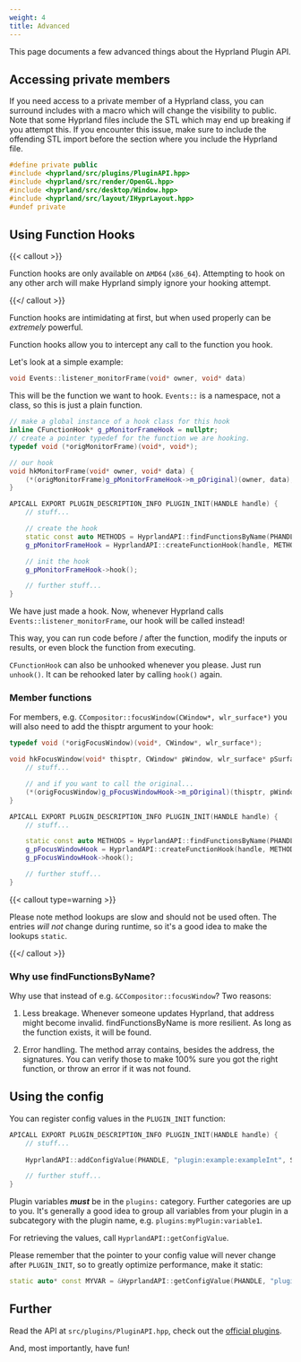 ```yaml
---
weight: 4
title: Advanced
---
```


This page documents a few advanced things about the Hyprland Plugin API.

## Accessing private members

If you need access to a private member of a Hyprland class, you can surround includes with a macro which will change the visibility to public. Note that some Hyprland files include the STL which may end up breaking if you attempt this. If you encounter this issue, make sure to include the offending STL import before the section where you include the Hyprland file.

```cpp
#define private public
#include <hyprland/src/plugins/PluginAPI.hpp>
#include <hyprland/src/render/OpenGL.hpp>
#include <hyprland/src/desktop/Window.hpp>
#include <hyprland/src/layout/IHyprLayout.hpp>
#undef private
```

## Using Function Hooks

{{< callout >}}

Function hooks are only available on `AMD64` (`x86_64`). Attempting to hook on
any other arch will make Hyprland simply ignore your hooking attempt.

{{</ callout >}}

Function hooks are intimidating at first, but when used properly can be
_extremely_ powerful.

Function hooks allow you to intercept any call to the function you hook.

Let's look at a simple example:

```cpp
void Events::listener_monitorFrame(void* owner, void* data)
```

This will be the function we want to hook. `Events::` is a namespace, not a class, so
this is just a plain function.

```cpp
// make a global instance of a hook class for this hook
inline CFunctionHook* g_pMonitorFrameHook = nullptr;
// create a pointer typedef for the function we are hooking.
typedef void (*origMonitorFrame)(void*, void*);

// our hook
void hkMonitorFrame(void* owner, void* data) {
    (*(origMonitorFrame)g_pMonitorFrameHook->m_pOriginal)(owner, data);
}

APICALL EXPORT PLUGIN_DESCRIPTION_INFO PLUGIN_INIT(HANDLE handle) {
    // stuff...

    // create the hook
    static const auto METHODS = HyprlandAPI::findFunctionsByName(PHANDLE, "listener_monitorFrame");
    g_pMonitorFrameHook = HyprlandAPI::createFunctionHook(handle, METHODS[0].address, (void*)&hkMonitorFrame);

    // init the hook
    g_pMonitorFrameHook->hook();

    // further stuff...
}
```

We have just made a hook. Now, whenever Hyprland calls
`Events::listener_monitorFrame`, our hook will be called instead!

This way, you can run code before / after the function, modify the inputs or
results, or even block the function from executing.

`CFunctionHook` can also be unhooked whenever you please. Just run `unhook()`.
It can be rehooked later by calling `hook()` again.

### Member functions

For members, e.g. `CCompositor::focusWindow(CWindow*, wlr_surface*)` you will
also need to add the thisptr argument to your hook:

```cpp
typedef void (*origFocusWindow)(void*, CWindow*, wlr_surface*);

void hkFocusWindow(void* thisptr, CWindow* pWindow, wlr_surface* pSurface) {
    // stuff...

    // and if you want to call the original...
    (*(origFocusWindow)g_pFocusWindowHook->m_pOriginal)(thisptr, pWindow, pSurface);
}

APICALL EXPORT PLUGIN_DESCRIPTION_INFO PLUGIN_INIT(HANDLE handle) {
    // stuff...

    static const auto METHODS = HyprlandAPI::findFunctionsByName(PHANDLE, "focusWindow");
    g_pFocusWindowHook = HyprlandAPI::createFunctionHook(handle, METHODS[0].address, (void*)&hkFocusWindow);
    g_pFocusWindowHook->hook();

    // further stuff...
}
```

{{< callout type=warning >}}

Please note method lookups are slow and should not be used often. The entries
_will not_ change during runtime, so it's a good idea to make the lookups
`static`.

{{</ callout >}}

### Why use findFunctionsByName?

Why use that instead of e.g. `&CCompositor::focusWindow`? Two reasons:

1. Less breakage. Whenever someone updates Hyprland, that address might become
invalid. findFunctionsByName is more resilient. As long as the function exists,
it will be found.

2. Error handling. The method array contains, besides the address, the
signatures. You can verify those to make 100% sure you got the right function,
or throw an error if it was not found.

## Using the config

You can register config values in the `PLUGIN_INIT` function:

```cpp
APICALL EXPORT PLUGIN_DESCRIPTION_INFO PLUGIN_INIT(HANDLE handle) {
    // stuff...
    
    HyprlandAPI::addConfigValue(PHANDLE, "plugin:example:exampleInt", SConfigValue{.intValue = 1});

    // further stuff...
}
```

Plugin variables _**must**_ be in the `plugins:` category. Further categories
are up to you. It's generally a good idea to group all variables from your
plugin in a subcategory with the plugin name, e.g. `plugins:myPlugin:variable1`.

For retrieving the values, call `HyprlandAPI::getConfigValue`.

Please remember that the pointer to your config value will never change after
`PLUGIN_INIT`, so to greatly optimize performance, make it static:

```cpp
static auto* const MYVAR = &HyprlandAPI::getConfigValue(PHANDLE, "plugin:myPlugin:variable1")->intValue;
```

## Further

Read the API at `src/plugins/PluginAPI.hpp`, check out the
[official plugins](https://github.com/hyprwm/hyprland-plugins).

And, most importantly, have fun!
